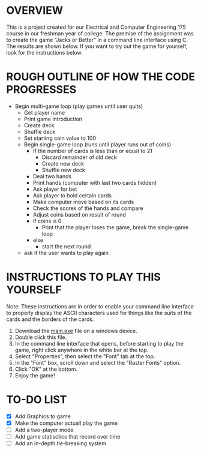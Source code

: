 # OVERVIEW

This is a project created for our Electrical and Computer Engineering 175 course in our freshman year of college.
The premise of the assignment was to create the game "Jacks or Better" in a command line interface using C.
The results are shown below. If you want to try out the game for yourself, look for the instructions below.

# ROUGH OUTLINE OF HOW THE CODE PROGRESSES

- Begin multi-game loop (play games until user quits)
  - Get player name
  - Print game introduction
  - Create deck
  - Shuffle deck
  - Set starting coin value to 100
  - Begin single-game loop (runs until player runs out of coins)
    - If the number of cards is less than or equal to 21
      - Discard remainder of old deck
      - Create new deck
      - Shuffle new deck
    - Deal two hands
    - Print hands (computer with last two cards hidden)
    - Ask player for bet
    - Ask player to hold certain cards
    - Make computer move based on its cards
    - Check the scores of the hands and compare
    - Adjust coins based on result of round
    - if coins is 0
      - Print that the player loses the game, break the single-game loop
    - else
      - start the next round
  - ask if the user wants to play again

# INSTRUCTIONS TO PLAY THIS YOURSELF

Note: These instructions are in order to enable your command line interface to properly display the ASCII characters used for things like the suits of the cards and the borders of the cards.

1. Download the [main.exe](https://github.com/HeroicosHM/ECE175FinalProject/raw/master/main.exe) file on a windows device.
2. Double click this file.
3. In the command line interface that opens, before starting to play the game, right click anywhere in the white bar at the top.
4. Select "Properties", then select the "Font" tab at the top.
5. In the "Font" box, scroll down and select the "Raster Fonts" option.
6. Click "OK" at the bottom.
7. Enjoy the game!

# TO-DO LIST

- [x] Add Graphics to game
- [x] Make the computer actuall play the game
- [ ] Add a two-player mode
- [ ] Add game statisctics that record over time
- [ ] Add an in-depth tie-breaking system.
